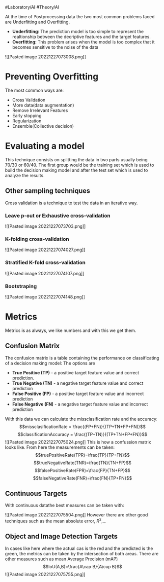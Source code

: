 #Laboratory/AI #Theory/AI 

At the time of Postprocessing data the two most common problems faced are Underfitting and Overfitting.

- **Underfitting**: The prediction model is too simple to represent the realtionship between the decriptive features and the target features.
- **Overfitting**: This problem arises when the model is too complex that it becomes sensitive to the noise of the data

![[Pasted image 20221227073008.png]]

# Preventing Overfitting
The most common ways are: 
- Cross Validation
- More data(data augmentation)
- Remove Irrelevant Features
- Early stopping
- Regularization
- Ensemble(Collective decision)

# Evaluating a model
This technique consists on splitting the data in two parts usually being 70/30 or 60/40. The first group would be the training set which is used to build the decision making model and after the test set which is used to analyze the results.
## Other sampling techniques
Cross validation is a technique to test the data in an iterative way.
### Leave p-out or Exhaustive cross-validation
![[Pasted image 20221227073703.png]]
### K-folding cross-validation
![[Pasted image 20221227074027.png]]
### Stratified K-fold cross-validation
![[Pasted image 20221227074107.png]]
### Bootstraping
![[Pasted image 20221227074148.png]]

# Metrics
Metrics is as always, we like numbers and with this we get them.
## Confusion Matrix
The confusion matrix is a table containing the performance on classificating of a decision making model: The options are
- **True Positive (TP)** - a positive target feature value and correct prediction.
- **True Negative (TN)** - a negative target feature value and correct prediction
- **False Positive (FP)** - a positive target feature value and incorrect prediction
- **False Negative (FN)** - a negative target feature value and incorrect prediction

With this data we can calculate the missclasification rate and the accuracy:
$$missclasificationRate = \frac{(FP+FN)}{(TP+TN+FP+FN)}$$
$$classificationAccuracy = \frac{(TP+TN)}{(TP+TN+FP+FN)}$$
![[Pasted image 20221227075024.png]]
This is how a confussion matrix looks like. From here the measurements can be taken:
$$truePositiveRate(TPR)=\frac{TP}{TP+FN}$$
$$trueNegativeRate(TNR)=\frac{TN}{TN+FP}$$
$$falsePositiveRate(FPR)=\frac{FP}{TN+FP}$$
$$falseNegativeRate(FNR)=\frac{FN}{TP+FN}$$
## Continuous Targets
With continuous datathe best measures can be taken with:

![[Pasted image 20221227075504.png]]
However there are other good techniques such as the mean absolute error, $R^2$,...
## Object and Image Detection Targets
In cases like here where the actual cas is the red and the predicted is the green, the metrics can be taken by the intersection of both areas. There are other measures such as mean Average Precision (mAP)
$$IoU(A,B)=\frac{A\cap B}{A\cup B}$$
![[Pasted image 20221227075755.png]]
